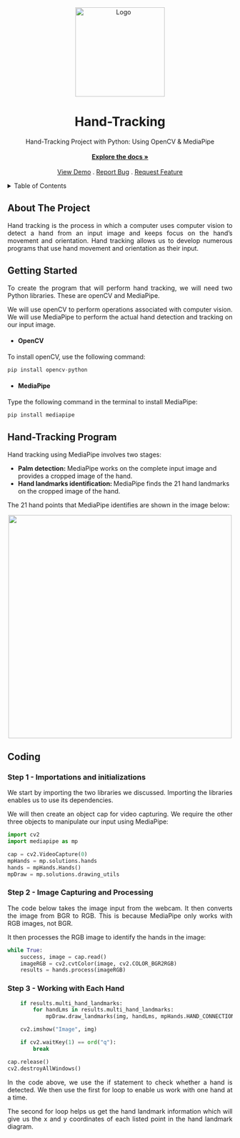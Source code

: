 <!-- PROJECT LOGO -->
<div align="center">

  <img src=https://user-images.githubusercontent.com/54024838/183256056-79fb0350-400e-4f54-b96f-df6587719304.png alt="Logo" width="200">

  <h1 align="center">Hand-Tracking</h1>

  <p align="center">
    Hand-Tracking Project with Python: Using OpenCV &amp; MediaPipe
    <br />
    <br />
    <a href="#"><strong>Explore the docs »</strong></a>
    <br />
    <br />
    <a href="#">View Demo</a>
    .
    <a href="#">Report Bug</a>
    .
    <a href="#">Request Feature</a>
  </p>
</div>

<!-- TABLE OF CONTENTS -->
<details>
  <summary>Table of Contents</summary>
  <ol>
    <li>
      <a href="#about-the-project">About The Project</a>
    </li>
    <li>
      <a href="#getting-started">Getting Started</a>
    </li>
    <li>
      <a href="#coding">Coding</a>
      <ul>
        <li><a href="#Step-1---Importations-and-initializations">Step 1 - Importations and initializations</a></li>
      </ul>
      <ul>
        <li><a href="#Step-2---Image-Capturing-and-Processing"> Step 2 - Image Capturing and Processing  </a></li>
      </ul>
      <ul>
        <li><a href="#Step-3---Working-with-Each-Hand"> Step 3 - Working with Each Hand</a></li>
      </ul>
    </li>
  </ol>
</details>


<!-- ABOUT THE PROJECT -->
## About The Project

<div align = "justify">
  
  Hand tracking is the process in which a computer uses computer vision to detect a hand from an input   image and keeps focus on the hand’s movement and orientation. Hand tracking allows us to develop numerous programs that use hand movement and orientation as their input.
  
</div>



## Getting Started

<div align = "justify">

To create the program that will perform hand tracking, we will need two Python libraries. These are openCV and MediaPipe.

We will use openCV to perform operations associated with computer vision. We will use MediaPipe to perform the actual hand detection and tracking on our input image. 
  
</div>

- #### OpenCV
To install openCV, use the following command:
```python
pip install opencv-python
```

- #### MediaPipe
Type the following command in the terminal to install MediaPipe:
```python
pip install mediapipe
```

## Hand-Tracking Program

Hand tracking using MediaPipe involves two stages:

- <b> Palm detection: </b> MediaPipe works on the complete input image and provides a cropped image of the hand.
- <b> Hand landmarks identification: </b> MediaPipe finds the 21 hand landmarks on the cropped image of the hand.

The 21 hand points that MediaPipe identifies are shown in the image below:

<div align = "center"> 
  <img src = "https://user-images.githubusercontent.com/54024838/183256800-32f786e0-1b57-4ff1-b9b2-f9bd86ba9774.png" width = "500">
</div>

## Coding
### Step 1 - Importations and initializations

<div align = "justify">

We start by importing the two libraries we discussed. Importing the libraries enables us to use its dependencies.

We will then create an object cap for video capturing. We require the other three objects to manipulate our input using MediaPipe:
  
</div>

```python
import cv2
import mediapipe as mp

cap = cv2.VideoCapture(0)
mpHands = mp.solutions.hands
hands = mpHands.Hands()
mpDraw = mp.solutions.drawing_utils
```

### Step 2 - Image Capturing and Processing 

<div align = "justify">

The code below takes the image input from the webcam. It then converts the image from BGR to RGB. This is because MediaPipe only works with RGB images, not BGR.

It then processes the RGB image to identify the hands in the image:
  
</div>

```python
while True:
    success, image = cap.read()
    imageRGB = cv2.cvtColor(image, cv2.COLOR_BGR2RGB)
    results = hands.process(imageRGB)
```

### Step 3 - Working with Each Hand

```python
    if results.multi_hand_landmarks:
        for handLms in results.multi_hand_landmarks:
            mpDraw.draw_landmarks(img, handLms, mpHands.HAND_CONNECTIONS)

    cv2.imshow("Image", img)

    if cv2.waitKey(1) == ord("q"):
        break

cap.release()
cv2.destroyAllWindows()
```

<div align = "justify">

In the code above, we use the if statement to check whether a hand is detected. We then use the first for loop to enable us work with one hand at a time.

The second for loop helps us get the hand landmark information which will give us the x and y coordinates of each listed point in the hand landmark diagram.
  
</div>



